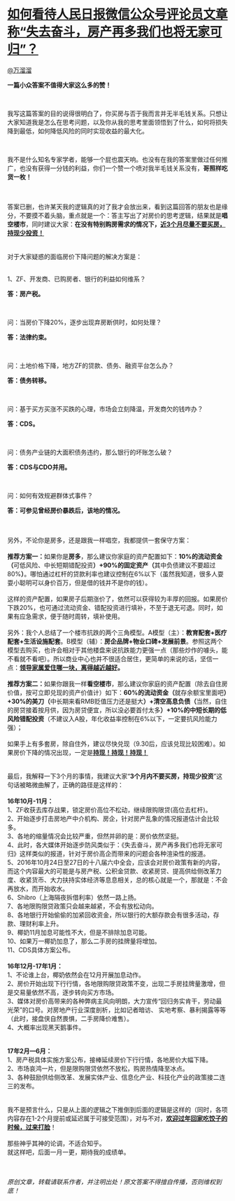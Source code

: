 
#  [如何看待人民日报微信公众号评论员文章称“失去奋斗，房产再多我们也将无家可归”？](https://zhihu.com/questions/51043149)



[@万溜溜](https://zhihu.com/people/8e3a7941f9f8b192b44bfc1499fd8a6f)

<p><b>一篇小众答案不值得大家这么多的赞！</b></p><br><p>我写这篇答案的目的说得很明白了，你买房与否于我而言并无半毛钱关系。只想让大家知道我是怎么在思考问题，以及你从我的思考里面领悟到了什么，如何将损失降到最低，如何降低风险的同时实现收益的最大化。</p><br><p>我不是什么知名专家学者，能够一个屁也震天响。也没有在我的答案里做过任何推广，也没有获得一分钱的利益，你们一个赞一个喷对我半毛钱关系没有，<b>哥照样吃货一枚！</b></p><br><br>答案已删，也许某天我的逻辑真的对了我才会放出来，看到这篇回答的朋友也是缘分，不要摸不着头脑，重点就是一个：答主写出了对房价的思考逻辑，结果就是<b>唱空楼市</b>，同时建议大家：<b>在没有特别购房需求的情况下，<u>近3个月尽量不要买房，持现少投资！</u></b><br><br><br>对于大家疑惑的面临房价下降问题的解决方案是：<br><br><p>1、ZF、开发商、已购房者、银行的利益如何维系？<br></p><p><b>答：房产税。</b></p><br><p>问：当房价下降20%，逐步出现弃房断供时，如何处理？</p><p><b>答：法律约束。</b></p><br><p>问：土地价格下降，地方ZF的贷款、债务、融资平台怎么办？<br></p><p><b>答：债务转移。</b></p><br><p>问：基于买方买涨不买跌的心理，市场会立刻降温，开发商欠的钱咋办？<br></p><p><b>答：CDS。</b></p><br><p>问：债务产业链的大面积债务违约，那么银行的坏账怎么破？<br></p><p><b>答：CDS与CDO并用。</b></p><br><p>问：如何有效规避群体式事件？</p><p><b>答：可参见曾经房价暴跌后，该地的情况。</b></p><br><br>另外，不论你是房多，还是跟我一样唱空，我都提供一套保守方案：<br><br><b>推荐方案一：</b>如果你是<b>房多</b>，那么建议你家庭的资产配置如下：<b>10%的流动资金（</b>可低风险、中长短期错配投资<b>）+90%的固定资产（</b>其中负债建议不要超过80%<b>）</b>。哪怕通过杠杆的贷款利率也建议控制在6%以下（虽然我知道，很多人耍耍小聪明可以身价百万，但是借的钱并不是你的钱）。<br><br>这样的资产配置，如果房子后期涨价了，依然可以获得较为丰厚的回报。如果房价下跌20%，也可通过流动资金、错配投资进行填补，不至于退无可退。同时，如果有应急需求，便于随时周转，填补使用。<br><br>另外：我个人总结了一个楼市抗跌的两个三角模型。A模型（主）：<b>教育配套+医疗配套+生活设施配套</b>。B模型（辅）：<b>房企品牌+物业口碑+发展前景</b>。参照这两个模型去购买，也许会相对于其他楼盘来说抗跌能力更强一点（那些炒作的噱头，能不看就不看吧）。所以商业中心也并不很适合居住，更简单的来说的话，坚信一点：<b><u>领导家属爱住哪一块，离得越近越好</u>。</b><br><br><b>推荐方案二：</b>如果你跟我一样<b>看空楼市</b>，那么建议你家庭的资产配置（除去自住房价值，按可立即兑现的资产价值计）如下：<b>60%的流动资金（</b>就存余额宝里面吧<b>）+30%的美刀（</b>中长期来看RMB贬值压力还是挺大<b>）+清空高息负债（</b>当然，自住的房贷接着按月供，因为房贷便宜，所以没必要首付太多<b>）</b><b>+10%的中短长期的低风险错配投资</b>（不建议入A股，年化收益率控制在6%以下，一定要抗风险能力强）；<br><br>如果手上有多套房，除自住外，建议尽快兑现（9.30后，应该兑现比较困难）。如果房价下降的情况出现，一定是<b><u>持现！持现！持现！</u></b><br><br><br>最后，我解释一下3个月的事情，我建议大家“<b>3个月内不要买房，持现少投资</b>”这句话被略微曲解了，正确的路径是这样的：<br><br><b>16年10月-11月：</b><br>1、ZF收获去库存战果，锁定房价高位不松动，继续限购限贷(高位去杠杆)。<br>2、开始逐步打击房地产中介机构、房企，针对房产乱象的情况报道估计会比较多。<br>3、各地的缩量情况会比较严重，但然并卵的是：房价依然坚挺。<br>4、此时，各大媒体开始逐步防风类似于：《失去奋斗，房产再多我们也将无家可归》这样类似的报道，针对于房价高企而带来的问题会各种渲染性的报道。<br>5、2016年10月24日至27日的十八届六中全会，应该会对房价政策有新的内容，而这个内容最大的可能是与房产税、公积金贷款、收紧房贷、提高供给侧改革力度、收紧货币、大力扶持实体经济等息息相关，总的核心就是一个，那就是：不会再放水，而开始收水。<br>6、Shibro（上海隔夜拆借利率）依然一路上扬。<br>7、各地限购限贷政策只会越来越紧，不会有放松动向。<br>8、各地银行开始偷偷的加紧回收资金，所以银行的大额存款会有很多活动，存款、理财利率上升。<br>9、椰奶11月加息可能性不大，但是不排除加息可能。<br>10、如果万一椰奶加息了，那么二手房的挂牌量将增加。<br>11、CDS具体方案公布。<br><br><b>16年12月-17年1月：</b><br>1、不论谁上台，椰奶依然会在12月开展加息动作。<br>2、房价开始出现下行行情，各地限购限贷政策不变，出现二手房挂牌量激增，但是交易量依然不高，逐步转向买方市场。<br>3、媒体对房价高带来的各种弊病主风向明朗，大力宣传“回归务实肯干，劳动最光荣”的口号。对房地产行业深度剖析，比如记者暗访、 实地考察、暴利揭露等等（此时，接盘侠自然畏惧，二手房降价难售）。<br>4、大概率出现黑天鹅事件。<br><br><br><b>17年2月—6月：</b><br>1、房产税具体实施方案公布，接棒延续房价下行行情，各地房价大幅下降。<br>2、市场哀鸿一片，但是限购限贷依然不放松，购房热情降至冰点。<br>3、各种鼓励供给侧改革、发展实体产业、信息化产业、科技化产业的政策接二连三的发布。<br><br><br>我不是预言什么，只是从上面的逻辑之下推倒到后面的逻辑是这样的（同时，各项内容存在1-2个月提前或延迟属于可接受范围），对与不对，<u><b>欢迎过年回家吃饺子的时候，过来打脸</b></u>！<br><br>那些神乎其神的论调，不适合知乎。<br>就这样吧，后面一月一更，期待我的成绩单。<br><br><br><p><em>原创文章，转载请联系作者，并注明出处！原文答案不得擅自传播，否则维权到底！</em></p>